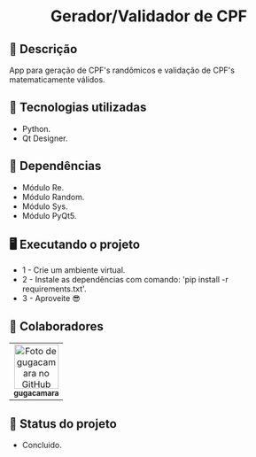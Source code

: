 <h1 align="center">Gerador/Validador de CPF</h1>

## :memo: Descrição
App para geração de CPF's randômicos e validação de CPF's matematicamente válidos.

## :wrench: Tecnologias utilizadas
* Python.
* Qt Designer.

## :file_folder: Dependências
* Módulo Re.
* Módulo Random.
* Módulo Sys.
* Módulo PyQt5.

## :desktop_computer: Executando o projeto
* 1 - Crie um ambiente virtual.
* 2 - Instale as dependências com comando: 'pip install -r requirements.txt'.
* 3 - Aproveite :sunglasses:

## :handshake: Colaboradores
<table>
  <tr>
    <td align="center">
      <a href="https://github.com/gugacamara">
        <img src="https://avatars.githubusercontent.com/u/94768089?v=4" width="80px;" alt="Foto de gugacamara no GitHub"/><br>
        <sub>
          <b>gugacamara</b>
        </sub>
      </a>
    </td>
  </tr>
</table>

## :dart: Status do projeto
* Concluido.

